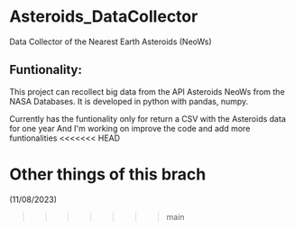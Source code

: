 # Asteroids_DataCollector
Data Collector of the Nearest Earth Asteroids (NeoWs)

## Funtionality:
This project can recollect big data from the API Asteroids NeoWs from the NASA Databases.
It is developed in python with pandas, numpy.

Currently has the funtionality only for return a CSV with the Asteroids data for one year
And I'm working on improve the code and add more funtionalities
<<<<<<< HEAD

Other things of this brach
=======
(11/08/2023)
>>>>>>> main
